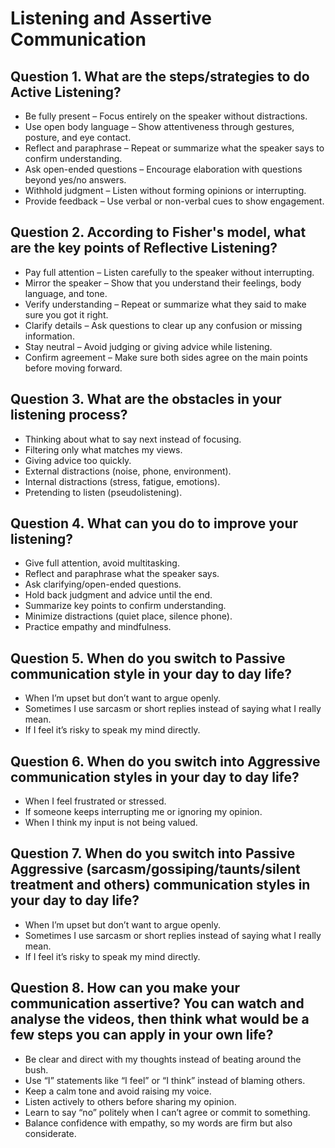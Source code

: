 # Listening and Assertive Communication

## Question 1. What are the steps/strategies to do Active Listening?
- Be fully present – Focus entirely on the speaker without distractions.
- Use open body language – Show attentiveness through gestures, posture, and eye contact.
- Reflect and paraphrase – Repeat or summarize what the speaker says to confirm understanding.
- Ask open-ended questions – Encourage elaboration with questions beyond yes/no answers.
- Withhold judgment – Listen without forming opinions or interrupting.
- Provide feedback – Use verbal or non-verbal cues to show engagement.

## Question 2. According to Fisher's model, what are the key points of Reflective Listening?
- Pay full attention – Listen carefully to the speaker without interrupting.
- Mirror the speaker – Show that you understand their feelings, body language, and tone.
- Verify understanding – Repeat or summarize what they said to make sure you got it right.
- Clarify details – Ask questions to clear up any confusion or missing information.
- Stay neutral – Avoid judging or giving advice while listening.
- Confirm agreement – Make sure both sides agree on the main points before moving forward.

## Question 3. What are the obstacles in your listening process?
- Thinking about what to say next instead of focusing.
- Filtering only what matches my views.
- Giving advice too quickly.
- External distractions (noise, phone, environment).
- Internal distractions (stress, fatigue, emotions).
- Pretending to listen (pseudolistening).

## Question 4. What can you do to improve your listening?
- Give full attention, avoid multitasking.
- Reflect and paraphrase what the speaker says.
- Ask clarifying/open-ended questions.
- Hold back judgment and advice until the end.
- Summarize key points to confirm understanding.
- Minimize distractions (quiet place, silence phone).
- Practice empathy and mindfulness.

## Question 5. When do you switch to Passive communication style in your day to day life? 
- When I’m upset but don’t want to argue openly.
- Sometimes I use sarcasm or short replies instead of saying what I really mean.
- If I feel it’s risky to speak my mind directly.

## Question 6. When do you switch into Aggressive communication styles in your day to day life?
- When I feel frustrated or stressed.
- If someone keeps interrupting me or ignoring my opinion.
- When I think my input is not being valued.

## Question 7. When do you switch into Passive Aggressive (sarcasm/gossiping/taunts/silent treatment and others) communication styles in your day to day life?
- When I’m upset but don’t want to argue openly.
- Sometimes I use sarcasm or short replies instead of saying what I really mean.
- If I feel it’s risky to speak my mind directly.

## Question 8. How can you make your communication assertive? You can watch and analyse the videos, then think what would be a few steps you can apply in your own life?   
- Be clear and direct with my thoughts instead of beating around the bush.
- Use “I” statements like “I feel” or “I think” instead of blaming others.
- Keep a calm tone and avoid raising my voice.
- Listen actively to others before sharing my opinion.
- Learn to say “no” politely when I can’t agree or commit to something.
- Balance confidence with empathy, so my words are firm but also considerate.

